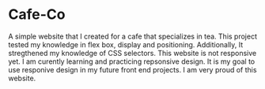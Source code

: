 # Cafe-Co
A simple website that I created for a cafe that specializes in tea.
This project tested my knowledge in flex box, display and positioning. 
Additionally, It stregthened my knowledge of CSS selectors. 
This website is not responsive yet. I am curently learning and practicing repsonsive design.
It is my goal to use responive design in my future front end projects. 
I am very proud of this website. 
